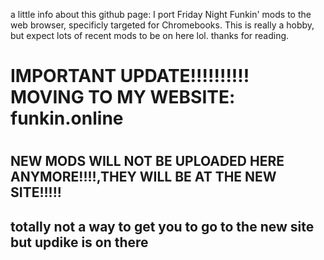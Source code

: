a little info about this github page:
I port Friday Night Funkin' mods to the web browser, specificly targeted for Chromebooks.
This is really a hobby, but expect lots of recent mods to be on here lol.
thanks for reading.
<h1>IMPORTANT UPDATE!!!!!!!!!! MOVING TO MY WEBSITE: funkin.online<h1>
  <h2>NEW MODS WILL NOT BE UPLOADED HERE ANYMORE!!!!,THEY WILL BE AT THE NEW SITE!!!!!<h2>
totally not a way to get you to go to the new site but updike is on there
